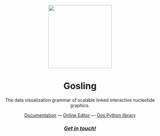 <p align="center">
<img src="https://github.com/gosling-lang/gosling-website/blob/main/static/img/gosling-dark.png" height="200">
</p>

<h1 align="center">
Gosling
</h1>
<p align="center">
The data visualization grammar of scalable linked interactive nucleotide graphics.
<p>
<div align="center">
  <a href="http://gosling-lang.org/docs/">Documentation</a> —
  <a href="https://gosling.js.org/">Online Editor</a> —
  <a href="https://github.com/gosling-lang/gos">Gos Python library</a>
</div>
<h3 align="center">
  <a href="https://github.com/gosling-lang/gosling.js/discussions"><i>Get in touch!</i></a>
</h3>

